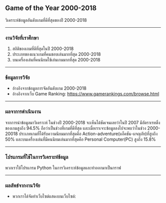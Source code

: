 ## Game of the Year 2000-2018
วิเคราะห์ข้อมูลอันดับเกมที่ดีที่สุดของปี 2000-2018
***

### งานวิจัยที่เราศึกษา
1. สถิติของเกมที่ดีที่สุดในปี 2000-2018
2. ประเภทของแนวเกมที่คนชอบเล่นมากที่สุด 2000-2018
3. บนเครื่องเล่นที่คนนิยมใช้เล่นเกมมากที่สุด 2000-2018
***

### ข้อมูลการวิจัย
* อ้างอิงจากข้อมูลการจัดอันดับเกม 2000-2018 
* อ้างอิงจากเว็บ Game Ranking: https://www.gamerankings.com/browse.html
***

### ผลจาการดำเนินงาน
จากการนำข้อมูลมาวิเคราะห์ ในช่วงปี 2000-2018 จะเห็นได้ชัดเจนเลยว่าในปี 2007 มีอัตราเรทติ้งของเกมสูงถึง 94.5% ถือว่าเป็นช่วงที่เกมที่ดีที่สุด และเมื่อเราเจาะข้อมูลลงไปจะพบว่าในช่วง 2000-20018 ประเภทเกมที่ได้รับความนิยมมากที่สุดคือ Action-adventure(แอ็คชัน-ผจญภัย)ที่สูงถึง 50% และบนเครื่องเล่นที่มีคนนิยมเล่นมากที่สุดคือ Personal Computer(PC) สูงถึง 15.8% 
***

### โปรแกรมที่ใช้ในการวิเคราะห์ข้อมูล
พวกเราใช้โปรแกรม Python ในการวิเคราะห์ข้อมูลและทำออกมาเป็นกราฟ
***

### ผลลัพธ์จากงานวิจัย
* พวกเราได้จัดทำเว็บไซต์แสดงบนเว็บไซต์: 
